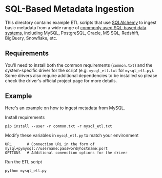 # SQL-Based Metadata Ingestion

This directory contains example ETL scripts that use [SQLAlchemy](https://www.sqlalchemy.org/) to ingest basic metadata
from a wide range of [commonly used SQL-based data systems](https://docs.sqlalchemy.org/en/13/dialects/index.html),
including MySQL, PostgreSQL, Oracle, MS SQL, Redshift, BigQuery, Snowflake, etc.

## Requirements
You'll need to install both the common requirements (`common.txt`) and the system-specific driver for the script (e.g.
`mysql_etl.txt` for `mysql_etl.py`). Some drivers also require additional dependencies to be installed so please check
the driver's official project page for more details. 

## Example
Here's an example on how to ingest metadata from MySQL.

Install requirements
```
pip install --user -r common.txt -r mysql_etl.txt
```

Modify these variables in `mysql_etl.py` to match your environment
```
URL       # Connection URL in the form of mysql+pymysql://username:password@hostname:port
OPTIONS   # Additional conenction options for the driver
```

Run the ETL script
```
python mysql_etl.py
```
